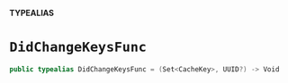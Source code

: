 **TYPEALIAS**

# `DidChangeKeysFunc`

```swift
public typealias DidChangeKeysFunc = (Set<CacheKey>, UUID?) -> Void
```
